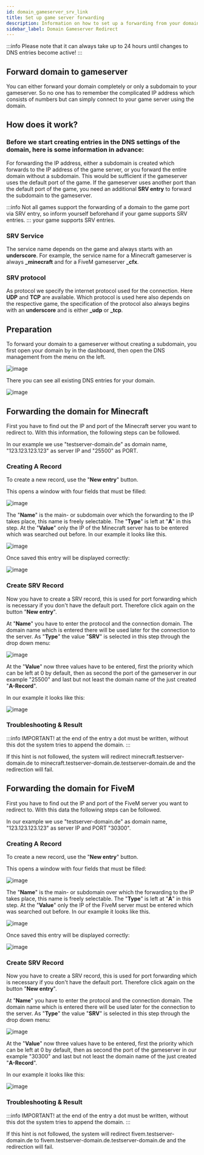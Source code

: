 ```yaml
---
id: domain_gameserver_srv_link
title: Set up game server forwarding
description: Information on how to set up a forwarding from your domain to a game server - ZAP-Hosting.com documentation
sidebar_label: Domain Gameserver Redirect
---
```


:::info
Please note that it can always take up to 24 hours until changes to DNS entries become active!
:::

## Forward domain to gameserver
You can either forward your domain completely or only a subdomain to your gameserver.
So no one has to remember the complicated IP address which consists of numbers but can simply connect to your game server using the domain.

## How does it work?

### Before we start creating entries in the DNS settings of the domain, here is some information in advance:
For forwarding the IP address, either a subdomain is created which forwards to the IP address of the game server, or you forward the entire domain without a subdomain.
This would be sufficient if the gameserver uses the default port of the game.
If the gameserver uses another port than the default port of the game, you need an additional **SRV entry** to forward the subdomain to the gameserver.

:::info
Not all games support the forwarding of a domain to the game port via SRV entry, so inform yourself beforehand if your game supports SRV entries. 
:::
your game supports SRV entries.


### SRV Service
The service name depends on the game and always starts with an **underscore**.
For example, the service name for a Minecraft gameserver is always **_minecraft** and for a FiveM gameserver **_cfx**.


### SRV protocol
As protocol we specify the internet protocol used for the connection. Here **UDP** and **TCP** are available.
Which protocol is used here also depends on the respective game, the specification of the protocol also always begins
with an **underscore** and is either **_udp** or **_tcp**.

## Preparation
To forward your domain to a gameserver without creating a subdomain, you first open your domain by
in the dashboard, then open the DNS management from the menu on the left.

![image](https://user-images.githubusercontent.com/13604413/172062132-fbd375ad-4fee-4c28-af6f-370005f560eb.png)


There you can see all existing DNS entries for your domain.

![image](https://user-images.githubusercontent.com/13604413/172062190-77af42af-4639-4908-91d5-1320684049a9.png)


## Forwarding the domain for Minecraft
First you have to find out the IP and port of the Minecraft server you want to redirect to.
With this information, the following steps can be followed.

In our example we use "testserver-domain.de" as domain name, "123.123.123.123" as server IP and "25500" as PORT.

### Creating A Record
To create a new record, use the "**New entry**" button.

This opens a window with four fields that must be filled:

![image](https://user-images.githubusercontent.com/13604413/172062215-06dc635b-eec9-4ad2-9901-0b7554b7e7b9.png)


The "**Name**" is the main- or subdomain over which the forwarding to the IP takes place, this name is freely selectable. The "**Type**" is left at "**A**" in this step. At the "**Value**" only the IP of the Minecraft server has to be entered which was searched out before.
In our example it looks like this.

![image](https://user-images.githubusercontent.com/13604413/172062230-a8019e62-9c82-4601-af01-ac5340c1cba5.png)

Once saved this entry will be displayed correctly:

![image](https://user-images.githubusercontent.com/13604413/172062255-ea720a1b-65e1-4eb3-bf65-bfd83fb03a6c.png)


### Create SRV Record
Now you have to create a SRV record, this is used for port forwarding which is necessary if you don't have the default port.
Therefore click again on the button "**New entry**". 

At "**Name**" you have to enter the protocol and the connection domain. The domain name which is entered there will be used later for the connection to the server. As "**Type**" the value "**SRV**" is selected in this step through the drop down menu:

![image](https://user-images.githubusercontent.com/13604413/172062272-0394edff-aa9c-4587-9a17-77ac74dc3cb5.png)


At the "**Value**" now three values have to be entered, first the priority which can be left at 0 by default, then as second the port of the gameserver in our example "25500" and last but not least the domain name of the just created "**A-Record**".

In our example it looks like this:

![image](https://user-images.githubusercontent.com/13604413/172062452-ec6e0fdb-5c6d-4a30-b578-933f5da0446d.png)


### Troubleshooting & Result
:::info
IMPORTANT! at the end of the entry a dot must be written, without this dot the system tries to append the domain. 
:::

If this hint is not followed, the system will redirect minecraft.testserver-domain.de to minecraft.testserver-domain.de.testserver-domain.de and the redirection will fail.

## Forwarding the domain for FiveM
First you have to find out the IP and port of the FiveM server you want to redirect to.
With this data the following steps can be followed.

In our example we use "testserver-domain.de" as domain name, "123.123.123.123" as server IP and PORT "30300".

### Creating A Record
To create a new record, use the "**New entry**" button.

This opens a window with four fields that must be filled:

![image](https://user-images.githubusercontent.com/13604413/172062501-ad0a0629-3c36-480e-96bb-1c09960d7e78.png)


The "**Name**" is the main- or subdomain over which the forwarding to the IP takes place, this name is freely selectable. The "**Type**" is left at "**A**" in this step. At the "**Value**" only the IP of the FiveM server must be entered which was searched out before.
In our example it looks like this.

![image](https://user-images.githubusercontent.com/13604413/172062490-cf3bab81-573c-448a-98a1-fcd12ec0823d.png)


Once saved this entry will be displayed correctly:

![image](https://user-images.githubusercontent.com/13604413/172062510-8b24fc94-49fa-440e-abb2-7cff693be8d2.png)


### Create SRV Record
Now you have to create a SRV record, this is used for port forwarding which is necessary if you don't have the default port.
Therefore click again on the button "**New entry**".

At "**Name**" you have to enter the protocol and the connection domain. The domain name which is entered there will be used later for the connection to the server. As "**Type**" the value "**SRV**" is selected in this step through the drop down menu:

![image](https://user-images.githubusercontent.com/13604413/172062652-3400e743-37ba-4906-8c30-8162d05c865c.png)


At the "**Value**" now three values have to be entered, first the priority which can be left at 0 by default, then as second the port of the gameserver in our example "30300" and last but not least the domain name of the just created "**A-Record**".

In our example it looks like this:

![image](https://user-images.githubusercontent.com/13604413/172062644-89dcfad2-073c-435f-839d-115dba26bf94.png)


### Troubleshooting & Result
:::info
IMPORTANT! at the end of the entry a dot must be written, without this dot the system tries to append the domain. 
:::

If this hint is not followed, the system will redirect fivem.testserver-domain.de to fivem.testserver-domain.de.testserver-domain.de and the redirection will fail.

